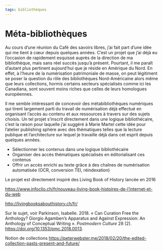 ```yaml
---
tags: bibliothèques
---
```


# Méta-bibliothèques

Au cours d’une réunion du Café des savoirs libres, j’ai fait part d’une idée qui me tient à cœur depuis quelques années. C’est un projet que j’ai déjà eu l’occasion de rapidement esquissé auprès de la direction de ma bibliothèque, mais sans réel succès jusqu’à présent. Pourtant, il me paraît d’autant plus pertinent aujourd’hui que je réside en Amérique du Nord. En effet, à l’heure de la numérisation patrimoniale de masse, on peut légitiment se poser la question du rôle des bibliothèques Nord-Américaine alors même que leurs collections, hormis certains secteurs spécialisés comme ici les Canadiana, sont souvent moins riches que celles de leurs homologues européennes. 

Il me semble intéressant de concevoir des métabibliothèques numériques qui tirent largement parti du travail de numérisation déjà effectué en organisant l’accès au contenu et aux ressources à travers sur des sujets choisis. Un tel projet s’inscrit directement dans une logique bibliothécaire, c’est la raison pour laquelle j’ai suggéré à Marie Martel cette idée pour l’atelier publishing sphère avec des thématiques telles que la lecture publique et l’architecture sur lequel je travaille déjà dans cet esprit depuis quelques années.

- Sélectionner les contenus dans une logique bibliothécaire
- Organiser des accès thématiques spécialisés en éditorialisant ces contenus
- Offrir un accès enrichi au texte grâce à des chaînes de numérisation automatisée (OCR, conversion TEI, réindexation)

Le projet est directement inspiré des Living Book of History lancée en 2016

<https://www.infoclio.ch/fr/nouveau-living-book-histoires-de-l’internet-et-du-web>

http://livingbooksabouthistory.ch/fr/

Sur le sujet, voir Parkinson, Isabelle. 2018. « Can Curation Free the Anthology? Giorgio Agamben’s Apparatus and Against Expression: An Anthology of Conceptual Writing ». *Postmodern Culture* 28 (2). <https://doi.org/10.1353/pmc.2018.0013>.

Notion de collections https://peterwebster.me/2018/02/20/the-edited-collection-pasts-present-and-future/